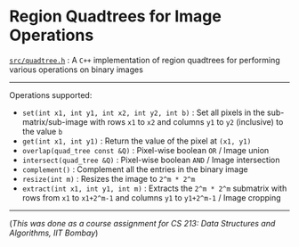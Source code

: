 # Region Quadtrees for Image Operations  
[`src/quadtree.h`](src/quadtree.h) : A `C++` implementation of region quadtrees for performing various operations on binary images  

---
Operations supported:
- `set(int x1, int y1, int x2, int y2, int b)` : Set all pixels in the sub-matrix/sub-image with rows `x1` to `x2` and columns `y1` to `y2` (inclusive) to the value `b`
- `get(int x1, int y1)` : Return the value of the pixel at `(x1, y1)`
- `overlap(quad_tree const &Q)` : Pixel-wise boolean `OR` / Image union
- `intersect(quad_tree &Q)` : Pixel-wise boolean `AND` / Image intersection 
- `complement()` : Complement all the entries in the binary image
- `resize(int m)` : Resizes the image to `2^m * 2^m`
- `extract(int x1, int y1, int m)` : Extracts the `2^m * 2^m` submatrix with rows from `x1` to `x1+2^m-1` and columns `y1` to `y1+2^m-1` / Image cropping

---
(*This was done as a course assignment for CS 213: Data Structures and Algorithms, IIT Bombay*)  
